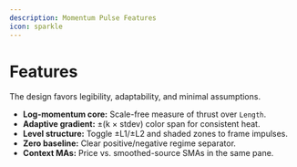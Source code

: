 ```yaml
---
description: Momentum Pulse Features
icon: sparkle
---
```


# Features

The design favors legibility, adaptability, and minimal assumptions.

* **Log-momentum core:** Scale-free measure of thrust over `Length`.
* **Adaptive gradient:** ±(k × stdev) color span for consistent heat.
* **Level structure:** Toggle ±L1/±L2 and shaded zones to frame impulses.
* **Zero baseline:** Clear positive/negative regime separator.
* **Context MAs:** Price vs. smoothed-source SMAs in the same pane.
